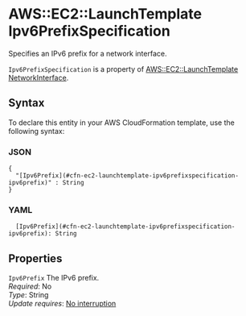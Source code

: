 # AWS::EC2::LaunchTemplate Ipv6PrefixSpecification<a name="aws-properties-ec2-launchtemplate-ipv6prefixspecification"></a>

Specifies an IPv6 prefix for a network interface\.

`Ipv6PrefixSpecification` is a property of [AWS::EC2::LaunchTemplate NetworkInterface](https://docs.aws.amazon.com/AWSCloudFormation/latest/UserGuide/aws-properties-ec2-launchtemplate-networkinterface.html)\.

## Syntax<a name="aws-properties-ec2-launchtemplate-ipv6prefixspecification-syntax"></a>

To declare this entity in your AWS CloudFormation template, use the following syntax:

### JSON<a name="aws-properties-ec2-launchtemplate-ipv6prefixspecification-syntax.json"></a>

```
{
  "[Ipv6Prefix](#cfn-ec2-launchtemplate-ipv6prefixspecification-ipv6prefix)" : String
}
```

### YAML<a name="aws-properties-ec2-launchtemplate-ipv6prefixspecification-syntax.yaml"></a>

```
  [Ipv6Prefix](#cfn-ec2-launchtemplate-ipv6prefixspecification-ipv6prefix): String
```

## Properties<a name="aws-properties-ec2-launchtemplate-ipv6prefixspecification-properties"></a>

`Ipv6Prefix` <a name="cfn-ec2-launchtemplate-ipv6prefixspecification-ipv6prefix"></a>
The IPv6 prefix\.  
_Required_: No  
_Type_: String  
_Update requires_: [No interruption](https://docs.aws.amazon.com/AWSCloudFormation/latest/UserGuide/using-cfn-updating-stacks-update-behaviors.html#update-no-interrupt)
